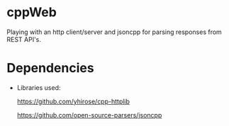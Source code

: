 # cppWeb
Playing with an http client/server and jsoncpp for parsing responses from REST API's.


# Dependencies

- Libraries used:

  https://github.com/yhirose/cpp-httplib

  https://github.com/open-source-parsers/jsoncpp

